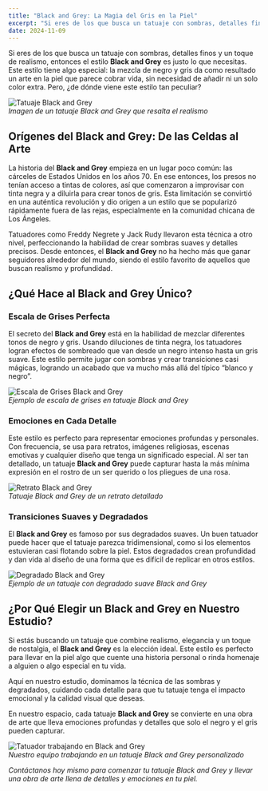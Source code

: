```yaml
---
title: "Black and Grey: La Magia del Gris en la Piel"
excerpt: "Si eres de los que busca un tatuaje con sombras, detalles finos y un toque de realismo, entonces el estilo Black and Grey es justo lo que necesitas. Este estilo tiene algo especial: la mezcla de negro y gris da como resultado un arte en la piel que parece cobrar vida..."
date: 2024-11-09
---
```


Si eres de los que busca un tatuaje con sombras, detalles finos y un toque de realismo, entonces el estilo **Black and Grey** es justo lo que necesitas. Este estilo tiene algo especial: la mezcla de negro y gris da como resultado un arte en la piel que parece cobrar vida, sin necesidad de añadir ni un solo color extra. Pero, ¿de dónde viene este estilo tan peculiar?

![Tatuaje Black and Grey](https://via.placeholder.com/1200x600?text=Tatuaje+Black+and+Grey)  
*Imagen de un tatuaje Black and Grey que resalta el realismo*


## Orígenes del Black and Grey: De las Celdas al Arte

La historia del **Black and Grey** empieza en un lugar poco común: las cárceles de Estados Unidos en los años 70. En ese entonces, los presos no tenían acceso a tintas de colores, así que comenzaron a improvisar con tinta negra y a diluirla para crear tonos de gris. Esta limitación se convirtió en una auténtica revolución y dio origen a un estilo que se popularizó rápidamente fuera de las rejas, especialmente en la comunidad chicana de Los Ángeles.

Tatuadores como Freddy Negrete y Jack Rudy llevaron esta técnica a otro nivel, perfeccionando la habilidad de crear sombras suaves y detalles precisos. Desde entonces, el **Black and Grey** no ha hecho más que ganar seguidores alrededor del mundo, siendo el estilo favorito de aquellos que buscan realismo y profundidad.


## ¿Qué Hace al Black and Grey Único?

### Escala de Grises Perfecta

El secreto del **Black and Grey** está en la habilidad de mezclar diferentes tonos de negro y gris. Usando diluciones de tinta negra, los tatuadores logran efectos de sombreado que van desde un negro intenso hasta un gris suave. Este estilo permite jugar con sombras y crear transiciones casi mágicas, logrando un acabado que va mucho más allá del típico “blanco y negro”.

![Escala de Grises Black and Grey](https://via.placeholder.com/1200x600?text=Escala+de+Grises+Black+and+Grey)  
*Ejemplo de escala de grises en tatuaje Black and Grey*

### Emociones en Cada Detalle

Este estilo es perfecto para representar emociones profundas y personales. Con frecuencia, se usa para retratos, imágenes religiosas, escenas emotivas y cualquier diseño que tenga un significado especial. Al ser tan detallado, un tatuaje **Black and Grey** puede capturar hasta la más mínima expresión en el rostro de un ser querido o los pliegues de una rosa.

![Retrato Black and Grey](https://via.placeholder.com/1200x600?text=Retrato+Black+and+Grey)  
*Tatuaje Black and Grey de un retrato detallado*

### Transiciones Suaves y Degradados

El **Black and Grey** es famoso por sus degradados suaves. Un buen tatuador puede hacer que el tatuaje parezca tridimensional, como si los elementos estuvieran casi flotando sobre la piel. Estos degradados crean profundidad y dan vida al diseño de una forma que es difícil de replicar en otros estilos.

![Degradado Black and Grey](https://via.placeholder.com/1200x600?text=Degradado+Black+and+Grey)  
*Ejemplo de un tatuaje con degradado suave Black and Grey*


## ¿Por Qué Elegir un Black and Grey en Nuestro Estudio?

Si estás buscando un tatuaje que combine realismo, elegancia y un toque de nostalgia, el **Black and Grey** es la elección ideal. Este estilo es perfecto para llevar en la piel algo que cuente una historia personal o rinda homenaje a alguien o algo especial en tu vida. 

Aquí en nuestro estudio, dominamos la técnica de las sombras y degradados, cuidando cada detalle para que tu tatuaje tenga el impacto emocional y la calidad visual que deseas.

En nuestro espacio, cada tatuaje **Black and Grey** se convierte en una obra de arte que lleva emociones profundas y detalles que solo el negro y el gris pueden capturar.

![Tatuador trabajando en Black and Grey](https://via.placeholder.com/1200x600?text=Tatuador+trabajando+en+Black+and+Grey)  
*Nuestro equipo trabajando en un tatuaje Black and Grey personalizado*


*Contáctanos hoy mismo para comenzar tu tatuaje Black and Grey y llevar una obra de arte llena de detalles y emociones en tu piel.*
